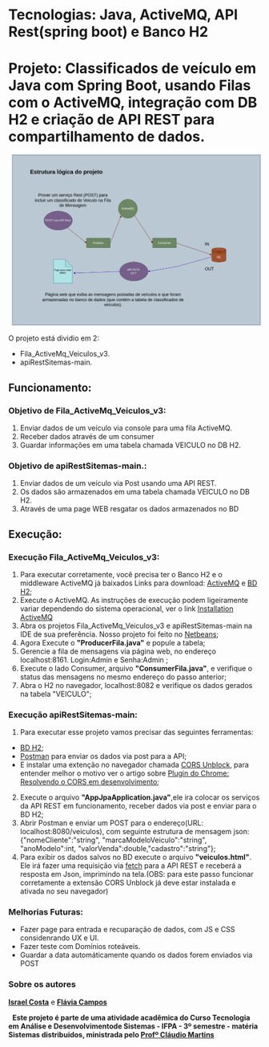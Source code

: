 
# Tecnologias: Java, ActiveMQ, API Rest(spring boot) e Banco H2
# Projeto: Classificados de veículo em Java com Spring Boot, usando Filas com o ActiveMQ, integração com DB H2 e criação de API REST para compartilhamento de dados.

![Imagem esquema lógico](desenho_esquema.png) 

O projeto está dividio em 2:
* Fila_ActiveMq_Veiculos_v3.
* apiRestSitemas-main.

## Funcionamento:
### Objetivo de Fila_ActiveMq_Veiculos_v3: 
1. Enviar dados de um veículo via console para uma fila ActiveMQ.
2. Receber dados através de um consumer 
3. Guardar informações em uma tabela chamada VEICULO no DB H2.

### Objetivo de apiRestSitemas-main.: 
1. Enviar dados de um veículo via Post usando uma API REST.
2. Os dados são armazenados em uma tabela chamada VEICULO no DB H2.
3. Através de uma page WEB resgatar os dados armazenados no BD 

## Execução:
### Execução Fila_ActiveMq_Veiculos_v3: 
1. Para executar corretamente, você precisa ter o Banco H2 e o middleware ActiveMQ já baixados
Links para download: [ActiveMQ](https://activemq.apache.org/components/classic/download/) e [BD H2](https://www.h2database.com/html/main.html);
2. Execute o ActiveMQ. As instruções de execução podem ligeiramente variar dependendo do sistema operacional, ver o link [Installation ActiveMQ](https://activemq.apache.org/installation)
3. Abra os projetos Fila_ActiveMq_Veiculos_v3 e apiRestSitemas-main na IDE de sua preferência. Nosso projeto foi feito no [Netbeans](https://netbeans.apache.org/download/index.html);
4. Agora Execute o **"ProducerFila.java"** e popule a tabela;
5. Gerencie a fila de mensagens via página web, no endereço localhost:8161. Login:Admin e Senha:Admin ; 
6. Execute o lado Consumer, arquivo **"ConsumerFila.java"**, e verifique o status das mensagens no mesmo endereço do passo anterior;
7. Abra o H2 no navegador, localhost:8082 e verifique os dados gerados na tabela "VEICULO";

### Execução apiRestSitemas-main:
1. Para executar esse projeto vamos precisar das seguintes ferramentas:
* [BD H2](https://www.h2database.com/html/main.html);
* [Postman](https://www.postman.com/downloads/) para enviar os dados via post para a API;
* E instalar uma extenção no navegador chamada [CORS Unblock](), para entender melhor o motivo ver o artigo sobre [Plugin do Chrome: Resolvendo o CORS em desenvolvimento](https://rodolfofadino.com.br/plugin-do-chrome-resolvendo-o-cors-em-desenvolvimento-e0d0a5703019);
2. Execute o arquivo **"AppJpaApplication.java"**,ele ira colocar os serviços da API REST em funcionamento, receber dados via post e enviar para o BD H2;
3. Abrir Postman e enviar um POST para o endereço(URL: localhost:8080/veiculos), com seguinte estrutura de mensagem json:
{"nomeCliente":"string", "marcaModeloVeiculo":"string", "anoModelo":int, "valorVenda":double,"cadastro":"string"};
4. Para exibir os dados salvos no BD execute o arquivo **"veiculos.html"**. Ele irá fazer uma requisição via [fetch](https://developer.mozilla.org/pt-BR/docs/Web/API/Fetch_API/Using_Fetch) para a API REST e receberá a resposta em Json, imprimindo na tela.(OBS: para este passo funcionar corretamente a extensão CORS Unblock já deve estar instalada e ativada no seu navegador)

### Melhorias Futuras:
* Fazer page para entrada e recuparação de dados, com JS e CSS considenrando UX e UI.
* Fazer teste com Domínios roteáveis.
* Guardar a data automáticamente quando os dados forem enviados via POST

### Sobre os autores
**[Israel Costa](https://github.com/israel1608)** e **[Flávia Campos](https://github.com/Fncampos)**

&nbsp;
**Este projeto é parte de uma atividade acadêmica do Curso Tecnologia em Análise e Desenvolvimentode Sistemas - IFPA - 3º semestre - matéria Sistemas distribuidos, ministrada pelo [Profº Cláudio Martins](https://github.com/cmartins-ifpa)**






